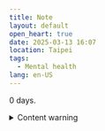 ```yaml
---
title: Note
layout: default
open_heart: true
date: 2025-03-13 16:07
location: Taipei
tags: 
  - Mental health
lang: en-US
---
```


0 days.

<details><summary>Content warning</summary>

Depressed girlies—google how to die by overdose due to a minor inconvenience.

Doc said the more severe the withdrawal symptom the better the drug is working for me, and that I should breathe out the side effects and learn to live with it.

Get a second opinion? I think so.

75mg &times; 54 tablettes in stock  -- It's not great that ChatGPT is just spewing out lethal does per kg to me. Talk about using AI for mental health again, huh?

</details>
